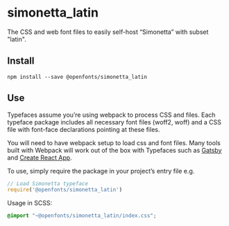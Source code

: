 
# simonetta_latin

The CSS and web font files to easily self-host “Simonetta” with subset "latin".

## Install

`npm install --save @openfonts/simonetta_latin`

## Use

Typefaces assume you’re using webpack to process CSS and files. Each typeface
package includes all necessary font files (woff2, woff) and a CSS file with
font-face declarations pointing at these files.

You will need to have webpack setup to load css and font files. Many tools built
with Webpack will work out of the box with Typefaces such as [Gatsby](https://github.com/gatsbyjs/gatsby)
and [Create React App](https://github.com/facebookincubator/create-react-app).

To use, simply require the package in your project’s entry file e.g.

```javascript
// Load Simonetta typeface
require('@openfonts/simonetta_latin')
```

Usage in SCSS:
```scss
@import "~@openfonts/simonetta_latin/index.css";
```
